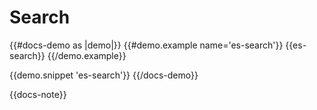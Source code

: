 # Search

{{#docs-demo as |demo|}}
  {{#demo.example name='es-search'}}
    {{es-search}}
  {{/demo.example}}
  
  {{demo.snippet 'es-search'}}
{{/docs-demo}}

{{docs-note}}
